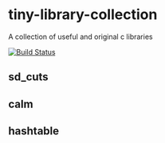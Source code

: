 # tiny-library-collection
A collection of useful and original c libraries

[![Build Status](https://travis-ci.org/tomolt/tiny-library-collection.svg?branch=master)](https://travis-ci.org/tomolt/tiny-library-collection)

## sd_cuts

## calm

## hashtable

